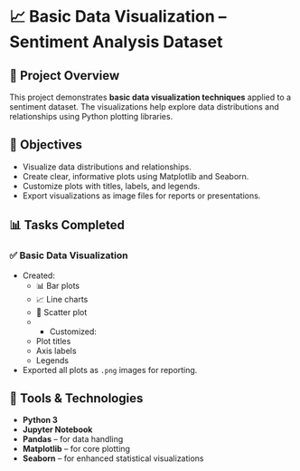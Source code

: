 # 📈 Basic Data Visualization – Sentiment Analysis Dataset

## 📝 Project Overview

This project demonstrates **basic data visualization techniques** applied to a sentiment dataset. The visualizations help explore data distributions and relationships using Python plotting libraries.

## 🎯 Objectives

- Visualize data distributions and relationships.
- Create clear, informative plots using Matplotlib and Seaborn.
- Customize plots with titles, labels, and legends.
- Export visualizations as image files for reports or presentations.

## 📊 Tasks Completed

### ✅ Basic Data Visualization
- Created:
  - 📊 Bar plots
  - 📈 Line charts
  - 🔵 Scatter plot
  - - Customized:
  - Plot titles
  - Axis labels
  - Legends
- Exported all plots as `.png` images for reporting.

## 🧰 Tools & Technologies

- **Python 3**
- **Jupyter Notebook**
- **Pandas** – for data handling
- **Matplotlib** – for core plotting
- **Seaborn** – for enhanced statistical visualizations


